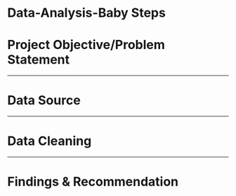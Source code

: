# Data-Analysis-Baby Steps


# Project Objective/Problem Statement

----------------------------

# Data Source

--------------------------

# Data Cleaning

------------------------------

# Findings & Recommendation
